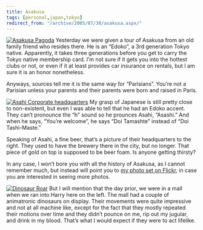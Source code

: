```yaml
---
title: Asakusa
tags: [personal,japan,tokyo]
redirect_from: "/archive/2005/07/30/asakusa.aspx/"
---
```


[![Asakusa
Pagoda](https://photos21.flickr.com/29892020_a6b42ab963_m.jpg)](http://www.flickr.com/photos/haacked/29892020/ "Photo Sharing")
Yesterday we were given a tour of Asakusa from an old family friend who
resides there. He is an “Edoko”, a 3rd generation Tokyo native.
Apparently, it takes three generations before you get to carry the Tokyo
native membership card. I’m not sure if it gets you into the hottest
clubs or not, or even if it at least provides car insurance on rentals,
but I am sure it is an honor nonetheless.

Anyways, sources tell me it is the same way for “Parisians”. You’re not
a Parisian unless your parents and their parents were born and raised in
Paris.

[![Asahi Corporate
headquarters](https://photos23.flickr.com/29891998_e1f61a36b2_m.jpg)](http://www.flickr.com/photos/haacked/29891998/ "Photo Sharing")
My grasp of Japanese is still pretty close to non-existent, but even I
was able to tell that he had an Edoko accent. They can’t pronounce the
“h” sound so he prounces Asahi, “Asashi.” And when he says, “You’re
welcome”, he says “Doi Tamashte” instead of “Doi Tashi-Maste.”

Speaking of Asahi, a fine beer, that’s a picture of their headquarters
to the right. They used to have the brewery there in the city, but no
longer. That piece of gold on top is supposed to be beer foam. Is anyone
getting thirsty?

In any case, I won’t bore you with all the history of Asakusa, as I
cannot remember much, but instead will point you to [my photo set on
Flickr](http://www.flickr.com/photos/haacked/sets/674791/), in case you
are interested in seeing more photos.

[![Dinosaur
Roar](https://photos23.flickr.com/29891983_a51433eedf_m.jpg)](http://www.flickr.com/photos/haacked/29891983/ "Photo Sharing")
But I will mention that the day prior, we were in a mall when we ran
into Harry here on the left. The mall had a couple of animatronic
dinosaurs on display. Their movements were quite impressive and not at
all machine like, except for the fact that they mostly repeated their
motions over time and they didn’t pounce on me, rip out my jugular, and
drink in my blood. That’s what I would expect if they were to act
lifelike.

